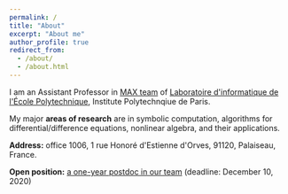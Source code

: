 ```yaml
---
permalink: /
title: "About"
excerpt: "About me"
author_profile: true
redirect_from: 
  - /about/
  - /about.html
---
```


I am an Assistant Professor in [MAX team](http://www.lix.polytechnique.fr/max/max-web/max/max-home.en.html) of [Laboratoire d'informatique de l'&Eacute;cole Polytechnique](https://www.lix.polytechnique.fr/), Institute Polytechnqiue de Paris.

My major **areas of research** are in symbolic computation, algorithms for differential/difference equations, nonlinear algebra, and their applications.

**Address:** office 1006, 1 rue Honoré d'Estienne d'Orves, 91120, Palaiseau, France.

**Open position:** [a one-year postdoc in our team](http://www.lix.polytechnique.fr/Labo/Gleb.POGUDIN/postdoc/) (deadline: December 10, 2020)
